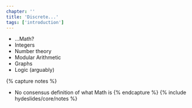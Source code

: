 ```yaml
---
chapter: ''
title: 'Discrete...'
tags: ['introduction']
---
```


<ul>
  <li class="fragment"><div class="deflate">...Math?</div></li>
  <li class="fragment"><div class="deflate">Integers</div></li>
  <li class="fragment"><div class="deflate">Number theory</div></li>
  <li class="fragment"><div class="deflate">Modular Arithmetic</div></li>
  <li class="fragment"><div class="deflate">Graphs</div></li>
  <li class="fragment"><div class="deflate">Logic (arguably)</div></li>
</ul>

{% capture notes %}
* No consensus definition of what Math is
{% endcapture %}
{% include hydeslides/core/notes %}
